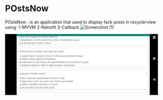 # POstsNow
POstsNow : is an application that used to display fack posts in recyclerview  using: 1-MVVM 2-Retrofit   3-Callback
![Screenshot (1)](![image](https://user-images.githubusercontent.com/44526915/147630613-9acfad60-e600-4152-9be6-23ef9cd20a02.png))


![Screenshot (2)](https://github.com/bedoasd/POstsNow/blob/master/Screenshot_1640754199.png)


